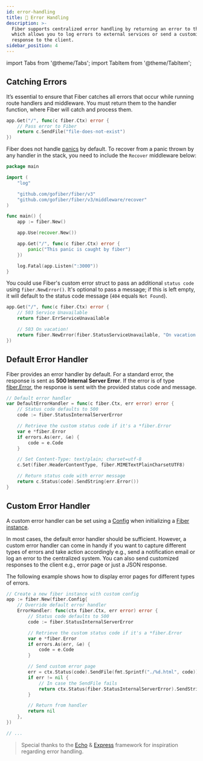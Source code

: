 ```yaml
---
id: error-handling
title: 🐛 Error Handling
description: >-
  Fiber supports centralized error handling by returning an error to the handler
  which allows you to log errors to external services or send a customized HTTP
  response to the client.
sidebar_position: 4
---
```


import Tabs from '@theme/Tabs';
import TabItem from '@theme/TabItem';

## Catching Errors

It’s essential to ensure that Fiber catches all errors that occur while running route handlers and middleware. You must return them to the handler function, where Fiber will catch and process them.

<Tabs>
<TabItem value="example" label="Example">

```go
app.Get("/", func(c fiber.Ctx) error {
    // Pass error to Fiber
    return c.SendFile("file-does-not-exist")
})
```

</TabItem>
</Tabs>

Fiber does not handle [panics](https://go.dev/blog/defer-panic-and-recover) by default. To recover from a panic thrown by any handler in the stack, you need to include the `Recover` middleware below:

```go title="Example"
package main

import (
    "log"

    "github.com/gofiber/fiber/v3"
    "github.com/gofiber/fiber/v3/middleware/recover"
)

func main() {
    app := fiber.New()

    app.Use(recover.New())

    app.Get("/", func(c fiber.Ctx) error {
        panic("This panic is caught by fiber")
    })

    log.Fatal(app.Listen(":3000"))
}
```

You could use Fiber's custom error struct to pass an additional `status code` using `fiber.NewError()`. It's optional to pass a message; if this is left empty, it will default to the status code message \(`404` equals `Not Found`\).

```go title="Example"
app.Get("/", func(c fiber.Ctx) error {
    // 503 Service Unavailable
    return fiber.ErrServiceUnavailable

    // 503 On vacation!
    return fiber.NewError(fiber.StatusServiceUnavailable, "On vacation!")
})
```

## Default Error Handler

Fiber provides an error handler by default. For a standard error, the response is sent as **500 Internal Server Error**. If the error is of type [fiber.Error](https://godoc.org/github.com/gofiber/fiber#Error), the response is sent with the provided status code and message.

```go title="Example"
// Default error handler
var DefaultErrorHandler = func(c fiber.Ctx, err error) error {
    // Status code defaults to 500
    code := fiber.StatusInternalServerError

    // Retrieve the custom status code if it's a *fiber.Error
    var e *fiber.Error
    if errors.As(err, &e) {
        code = e.Code
    }

    // Set Content-Type: text/plain; charset=utf-8
    c.Set(fiber.HeaderContentType, fiber.MIMETextPlainCharsetUTF8)

    // Return status code with error message
    return c.Status(code).SendString(err.Error())
}
```

## Custom Error Handler

A custom error handler can be set using a [Config](../api/fiber.md#errorhandler) when initializing a [Fiber instance](../api/fiber.md#new).

In most cases, the default error handler should be sufficient. However, a custom error handler can come in handy if you want to capture different types of errors and take action accordingly e.g., send a notification email or log an error to the centralized system. You can also send customized responses to the client e.g., error page or just a JSON response.

The following example shows how to display error pages for different types of errors.

```go title="Example"
// Create a new fiber instance with custom config
app := fiber.New(fiber.Config{
    // Override default error handler
    ErrorHandler: func(ctx fiber.Ctx, err error) error {
        // Status code defaults to 500
        code := fiber.StatusInternalServerError

        // Retrieve the custom status code if it's a *fiber.Error
        var e *fiber.Error
        if errors.As(err, &e) {
            code = e.Code
        }

        // Send custom error page
        err = ctx.Status(code).SendFile(fmt.Sprintf("./%d.html", code))
        if err != nil {
            // In case the SendFile fails
            return ctx.Status(fiber.StatusInternalServerError).SendString("Internal Server Error")
        }

        // Return from handler
        return nil
    },
})

// ...
```

> Special thanks to the [Echo](https://echo.labstack.com/) & [Express](https://expressjs.com/) framework for inspiration regarding error handling.
